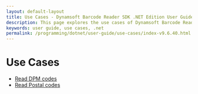 ```yaml
---
layout: default-layout
title: Use Cases - Dynamsoft Barcode Reader SDK .NET Edition User Guide
description: This page explores the use cases of Dynamsoft Barcode Reader .NET Edition.
keywords: user guide, use cases, .net
permalink: /programming/dotnet/user-guide/use-cases/index-v9.6.40.html
---
```


# Use Cases

* [Read DPM codes]({{site.usecases}}read-dpm-codes.html?lang=csharp)
* [Read Postal codes]({{site.usecases}}read-postal-codes.html?lang=csharp)
